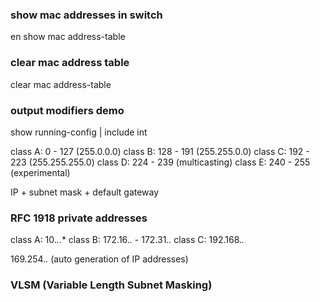 ### show mac addresses in switch
en
show mac address-table 

### clear mac address table
clear mac address-table 


### output modifiers demo
show running-config | include int




class A:   0 - 127 (255.0.0.0)
class B: 128 - 191 (255.255.0.0)
class C: 192 - 223 (255.255.255.0)
class D: 224 - 239 (multicasting)
class E: 240 - 255 (experimental)

IP + subnet mask + default gateway


### RFC 1918 private addresses
class A: 10.*.*.*
class B: 172.16.*.* - 172.31.*.*
class C: 192.168.*.*

169.254.*.* (auto generation of IP addresses)


### VLSM (Variable Length Subnet Masking)











